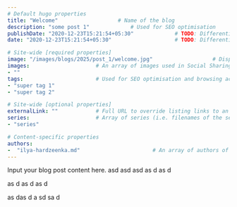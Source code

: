 ```yaml
---
# Default hugo properties
title: "Welcome"                   # Name of the blog
description: "some post 1"             # Used for SEO optimisation
publishDate: "2020-12-23T15:21:54+05:30"             # TODO: Differentiate between date
date: "2020-12-23T15:21:54+05:30"                    # TODO: Differentiate between PublishDate

# Site-wide [required properties]
image: "/images/blogs/2025/post_1/welcome.jpg"                   # Displayed when referenced in listing pages
images:                     # An array of images used in Social Sharing
- ""
tags:                       # Used for SEO optimisation and browsing across the site.
- "super tag 1"
- "super tag 2"

# Site-wide [optional properties]
externalLink: ""            # Full URL to override listing links to an external page
series:                     # Array of series (i.e. filenames of the series this is a part of)
- "series"

# Content-specific properties
authors:
-  "ilya-hardzeenka.md"                       # An array of authors of the post (filenames in authors).
---
```

Input your blog post content here.
asd
asd
asd
as
d
as
d

as
d
as
d
as
d

as
das
d
a
sd
sa
d